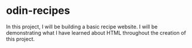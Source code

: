 # odin-recipes
In this project, I will be building a basic recipe website.
I will be demonstrating what I have learned about HTML throughout the creation of this project.
